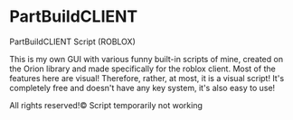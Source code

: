 # PartBuildCLIENT
PartBuildCLIENT Script (ROBLOX)

This is my own GUI with various funny built-in scripts of mine, created on the Orion library and made specifically for the roblox client. Most of the features here are visual! Therefore, rather, at most, it is a visual script! It's completely free and doesn't have any key system, it's also easy to use!

All rights reserved!© 
Script temporarily not working
